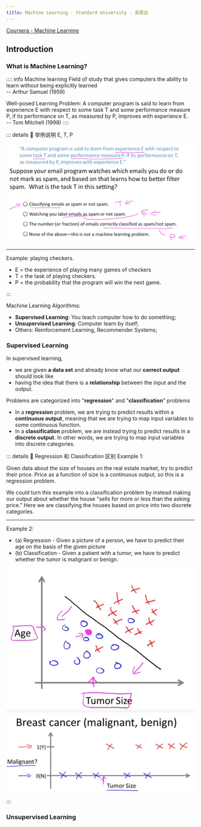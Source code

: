 ```yaml
---
title: Machine Learning - Standard University - 吴恩达
---
```


[Coursera - Machine Learning](https://www.coursera.org/learn/machine-learning-course/home/week/1)

## Introduction

### What is Machine Learning?

:::: info Machine learning
Field of study that gives computers the ability to learn without being explicitly learned
<br />-- Arthur Samuel (1959)

Well-posed Learning
Problem: A computer program is said to learn from experience E with respect to some task T and some performance measure P, if its
performance on T, as measured by P, improves with experience E.
<br />-- Tom Mitchell (1998)
::::

::: details 🌰 举例说明 E, T, P

![20220627002522](https://raw.githubusercontent.com/Garrik-Liu/image-save/main/imgs/20220627002522.png)

---

Example: playing checkers.

- E = the experience of playing many games of checkers
- T = the task of playing checkers.
- P = the probability that the program will win the next game.

:::

Machine Learning Algorithms:

- **Supervised Learning**: You teach computer how to do something;
- **Unsupervised Learning**: Computer learn by itself;
- Others: Reinforcement Learning, Recommender Systems;

### Supervised Learning

In supervised learning,

- we are given **a data set** and already know what our **correct output** should look like
- having the idea that there is a **relationship** between the input and the output.

Problems are categorized into "**regression**" and "**classification**" problems

- In a **regression** problem, we are trying to predict results within a **continuous output**, meaning that we are trying to map input variables to some continuous function.
- In a **classification** problem, we are instead trying to predict results in a **discrete output**. In other words, we are trying to map input variables into discrete categories.

::: details 🌰 Regression 和 Classification 区别
Example 1:

Given data about the size of houses on the real estate market, try to predict their price. Price as a function of size is a continuous output, so this is a regression problem.

We could turn this example into a classification problem by instead making our output about whether the house "sells for more or less than the asking price." Here we are classifying the houses based on price into two discrete categories.

---

Example 2:

- (a) Regression - Given a picture of a person, we have to predict their age on the basis of the given picture
- (b) Classification - Given a patient with a tumor, we have to predict whether the tumor is malignant or benign.

![20220627005832](https://raw.githubusercontent.com/Garrik-Liu/image-save/main/imgs/20220627005832.png)
![20220627005723](https://raw.githubusercontent.com/Garrik-Liu/image-save/main/imgs/20220627005723.png)

:::

### Unsupervised Learning
